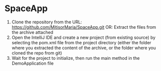 # SpaceApp
1) Clone the repository from the URL: https://github.com/MitisorMaria/SpaceApp.git
OR: Extract the files from the archive attached
2) Open the IntelliJ IDE and create a new project (from existing source) by selecting the pom.xml file from the project directory
(either the folder where you extracted the content of the archive, or the folder where you cloned the repo from git)
3) Wait for the project to initialize, then run the main method in the DemoApplication file
